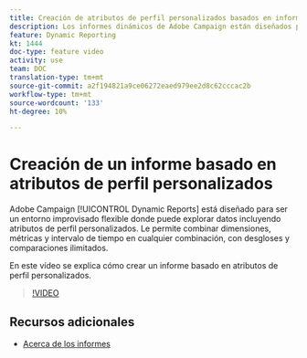 ```yaml
---
title: Creación de atributos de perfil personalizados basados en informes
description: Los informes dinámicos de Adobe Campaign están diseñados para ser un entorno improvisado flexible en el que puede explorar datos incluyendo atributos de perfil personalizados. Le permite combinar dimensiones, métricas y intervalo de tiempo en cualquier combinación, con desgloses y comparaciones ilimitados. En este vídeo se explica cómo crear un informe basado en atributos de perfil personalizados.
feature: Dynamic Reporting
kt: 1444
doc-type: feature video
activity: use
team: DOC
translation-type: tm+mt
source-git-commit: a2f194821a9ce06272eaed979ee2d8c62cccac2b
workflow-type: tm+mt
source-wordcount: '133'
ht-degree: 10%

---
```



# Creación de un informe basado en atributos de perfil personalizados

Adobe Campaign [!UICONTROL Dynamic Reports] está diseñado para ser un entorno improvisado flexible donde puede explorar datos incluyendo atributos de perfil personalizados. Le permite combinar dimensiones, métricas y intervalo de tiempo en cualquier combinación, con desgloses y comparaciones ilimitados.

En este vídeo se explica cómo crear un informe basado en atributos de perfil personalizados.

>[!VIDEO](https://video.tv.adobe.com/v/28204?quality=12)

## Recursos adicionales

* [Acerca de los informes](https://docs.adobe.com/content/help/es-ES/campaign-standard/using/reporting/about-reporting/about-dynamic-reports.html)
